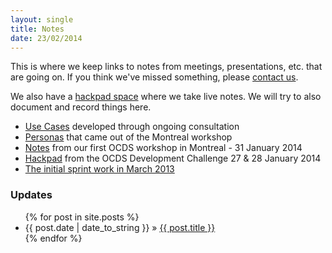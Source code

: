 ```yaml
---
layout: single
title: Notes
date: 23/02/2014
---
```

This is where we keep links to notes from meetings, presentations, etc. that are going on.
If you think we've missed something, please [contact us](/pages/community.html).

We also have a [hackpad space](https://opencontractingdata.hackpad.com/) where we take live notes. We will try to
also document and record things here.

* [Use Cases](/pages/usecases/) developed through ongoing consultation
* [Personas](workshops/2014-01-Montreal/personas.html) that came out of the Montreal workshop
* [Notes](workshops/2014-01-Montreal) from our first OCDS workshop in Montreal - 31 January 2014
* [Hackpad](https://devchallenge.hackpad.com/Challenge-F1-Open-Contracting-WZSKzabvK3c) from the OCDS Development Challenge 27 & 28 January 2014
* [The initial sprint work in March 2013](firstsprint.html)

### Updates

<ul class="posts">
{% for post in site.posts %}
    <li><span>{{ post.date | date_to_string }}</span> &raquo; <a href="{{ post.url }}">{{ post.title }}</a></li>
{% endfor %}
</ul>
